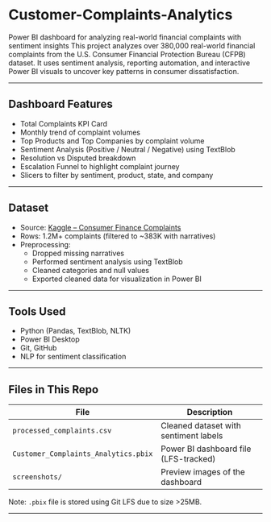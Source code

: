 # Customer-Complaints-Analytics
Power BI dashboard for analyzing real-world financial complaints with sentiment insights
This project analyzes over 380,000 real-world financial complaints from the U.S. Consumer Financial Protection Bureau (CFPB) dataset. It uses sentiment analysis, reporting automation, and interactive Power BI visuals to uncover key patterns in consumer dissatisfaction.

---

## Dashboard Features

- Total Complaints KPI Card
- Monthly trend of complaint volumes
- Top Products and Top Companies by complaint volume
- Sentiment Analysis (Positive / Neutral / Negative) using TextBlob
- Resolution vs Disputed breakdown
- Escalation Funnel to highlight complaint journey
- Slicers to filter by sentiment, product, state, and company

---

## Dataset

- Source: [Kaggle – Consumer Finance Complaints](https://www.kaggle.com/datasets/cfpb/us-consumer-finance-complaints)
- Rows: 1.2M+ complaints (filtered to ~383K with narratives)
- Preprocessing:
  - Dropped missing narratives
  - Performed sentiment analysis using TextBlob
  - Cleaned categories and null values
  - Exported cleaned data for visualization in Power BI

---

## Tools Used

- Python (Pandas, TextBlob, NLTK)
- Power BI Desktop
- Git, GitHub
- NLP for sentiment classification

---

## Files in This Repo

| File                          | Description                                |
|-------------------------------|--------------------------------------------|
| `processed_complaints.csv`   | Cleaned dataset with sentiment labels       |
| `Customer_Complaints_Analytics.pbix` | Power BI dashboard file (LFS-tracked)     |
| `screenshots/`               | Preview images of the dashboard            |

Note: `.pbix` file is stored using Git LFS due to size >25MB.

---

